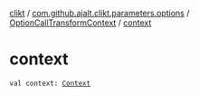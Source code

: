 [clikt](../../index.md) / [com.github.ajalt.clikt.parameters.options](../index.md) / [OptionCallTransformContext](index.md) / [context](./context.md)

# context

`val context: `[`Context`](../../com.github.ajalt.clikt.core/-context/index.md)